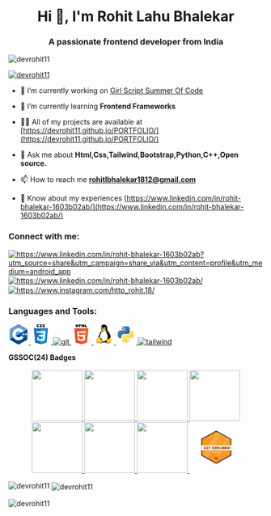 <h1 align="center">Hi 👋, I'm Rohit Lahu Bhalekar</h1>
<h3 align="center">A passionate frontend developer from India</h3>

<p align="left"> <img src="https://komarev.com/ghpvc/?username=devrohit11&label=Profile%20views&color=0e75b6&style=flat" alt="devrohit11" /> </p>

<p align="left"> <a href="https://github.com/ryo-ma/github-profile-trophy"><img src="https://github-profile-trophy.vercel.app/?username=devrohit11" alt="devrohit11" /></a> </p>

- 🔭 I’m currently working on [Girl Script Summer Of Code](https://gssoc.girlscript.tech/leaderboard?year=2024Extd&GithhubUsername=DevRohit11)

- 🌱 I’m currently learning **Frontend Frameworks**

- 👨‍💻 All of my projects are available at [https://devrohit11.github.io/PORTFOLIO/](https://devrohit11.github.io/PORTFOLIO/)

- 💬 Ask me about **Html,Css,Tailwind,Bootstrap,Python,C++,Open source.**

- 📫 How to reach me **rohitlbhalekar1812@gmail.com**

- 📄 Know about my experiences [https://www.linkedin.com/in/rohit-bhalekar-1603b02ab/](https://www.linkedin.com/in/rohit-bhalekar-1603b02ab/)

<h3 align="left">Connect with me:</h3>
<p align="left">
<a href="https://linkedin.com/in/https://www.linkedin.com/in/rohit-bhalekar-1603b02ab?utm_source=share&utm_campaign=share_via&utm_content=profile&utm_medium=android_app" target="blank"><img align="center" src="https://raw.githubusercontent.com/rahuldkjain/github-profile-readme-generator/master/src/images/icons/Social/linked-in-alt.svg" alt="https://www.linkedin.com/in/rohit-bhalekar-1603b02ab?utm_source=share&utm_campaign=share_via&utm_content=profile&utm_medium=android_app" height="30" width="40" /></a>
<a href="https://kaggle.com/https://www.linkedin.com/in/rohit-bhalekar-1603b02ab/" target="blank"><img align="center" src="https://raw.githubusercontent.com/rahuldkjain/github-profile-readme-generator/master/src/images/icons/Social/kaggle.svg" alt="https://www.linkedin.com/in/rohit-bhalekar-1603b02ab/" height="30" width="40" /></a>
<a href="https://instagram.com/https://www.instagram.com/http_rohit.18/" target="blank"><img align="center" src="https://raw.githubusercontent.com/rahuldkjain/github-profile-readme-generator/master/src/images/icons/Social/instagram.svg" alt="https://www.instagram.com/http_rohit.18/" height="30" width="40" /></a>
</p>

<h3 align="left">Languages and Tools:</h3>
<p align="left"> <a href="https://www.w3schools.com/cpp/" target="_blank" rel="noreferrer"> <img src="https://raw.githubusercontent.com/devicons/devicon/master/icons/cplusplus/cplusplus-original.svg" alt="cplusplus" width="40" height="40"/> </a> <a href="https://www.w3schools.com/css/" target="_blank" rel="noreferrer"> <img src="https://raw.githubusercontent.com/devicons/devicon/master/icons/css3/css3-original-wordmark.svg" alt="css3" width="40" height="40"/> </a> <a href="https://git-scm.com/" target="_blank" rel="noreferrer"> <img src="https://www.vectorlogo.zone/logos/git-scm/git-scm-icon.svg" alt="git" width="40" height="40"/> </a> <a href="https://www.w3.org/html/" target="_blank" rel="noreferrer"> <img src="https://raw.githubusercontent.com/devicons/devicon/master/icons/html5/html5-original-wordmark.svg" alt="html5" width="40" height="40"/> </a> <a href="https://www.linux.org/" target="_blank" rel="noreferrer"> <img src="https://raw.githubusercontent.com/devicons/devicon/master/icons/linux/linux-original.svg" alt="linux" width="40" height="40"/> </a> <a href="https://www.python.org" target="_blank" rel="noreferrer"> <img src="https://raw.githubusercontent.com/devicons/devicon/master/icons/python/python-original.svg" alt="python" width="40" height="40"/> </a> <a href="https://tailwindcss.com/" target="_blank" rel="noreferrer"> <img src="https://www.vectorlogo.zone/logos/tailwindcss/tailwindcss-icon.svg" alt="tailwind" width="40" height="40"/> </a> </p>

<summary><b>GSSOC(24) Badges </b></summary><br>
<div style='display:flex; align-items:center; gap: 10px;' align='center'><a href="https://gssoc.girlscript.tech/leaderboard">
  <img src="https://raw.githubusercontent.com/GSSoC24/Hack-Web3Conf/refs/heads/main/assets/Hack-Web3Conf%202024%20Badge%20(2).png" width="100px" height="100px" />
<img src="https://raw.githubusercontent.com/GSSoC24/Postman-Challenge/main/docs/assets/Postman%20White.png" width="100px" height="100px" />
  <img src="https://raw.githubusercontent.com/GSSoC24/Postman-Challenge/main/docs/assets/1.png" width="100px" height="100px" />
  <img src="https://raw.githubusercontent.com/GSSoC24/Postman-Challenge/main/docs/assets/2.png" width="100px" height="100px" />
  <img src="https://raw.githubusercontent.com/GSSoC24/Postman-Challenge/main/docs/assets/3.png" width="100px" height="100px" />
  <img src="https://raw.githubusercontent.com/GSSoC24/Postman-Challenge/main/docs/assets/4.png" width="100px" height="100px" />
  <img src="https://raw.githubusercontent.com/GSSoC24/Postman-Challenge/main/docs/assets/5.png" width="100px" height="100px" />
  <img src="https://raw.githubusercontent.com/GSSoC24/Contributor/refs/heads/main/assets/Git%20Explorer.png" width="100px" height="100px" />
 </a>
</div>
<p><img align="left" src="https://github-readme-stats.vercel.app/api/top-langs?username=devrohit11&show_icons=true&locale=en&layout=compact" alt="devrohit11" /></p>

<p>&nbsp;<img align="center" src="https://github-readme-stats.vercel.app/api?username=devrohit11&show_icons=true&locale=en" alt="devrohit11" /></p>

<p><img align="center" src="https://github-readme-streak-stats.herokuapp.com/?user=devrohit11&" alt="devrohit11" /></p>
